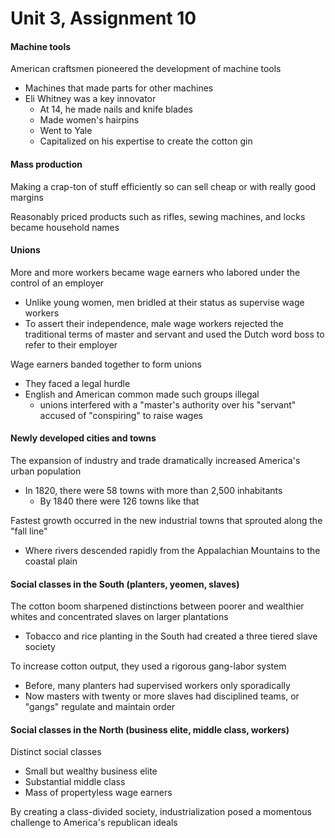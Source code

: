 # Unit 3, Assignment 10

#### Machine tools
American craftsmen pioneered the development of machine tools
- Machines that made parts for other machines
- Eli Whitney was a key innovator
	- At 14, he made nails and knife blades
	- Made women's hairpins
	- Went to Yale
	- Capitalized on his expertise to create the cotton gin
	
#### Mass production
Making a crap-ton of stuff efficiently so can sell cheap or with really good margins

Reasonably priced products  such as rifles, sewing machines, and locks became household names

#### Unions
More and more workers became wage earners who labored under the control of an employer
- Unlike young women, men bridled at their status as supervise wage workers
- To assert their independence, male wage workers rejected the traditional terms of master and servant and used the Dutch word boss to refer to their employer

Wage earners banded together to form unions
- They faced a legal hurdle
- English and American common made such groups illegal
	- unions interfered with a "master's
	   authority over his "servant"
	   accused of "conspiring" to raise wages
	   
#### Newly developed cities and towns
The expansion of industry and trade dramatically increased America's urban population
- In 1820, there were 58 towns with more than 2,500 inhabitants
	- By 1840 there were 126 towns like that

Fastest growth occurred in the new industrial towns that sprouted along the "fall line"
- Where rivers descended rapidly from the Appalachian Mountains to the coastal plain

#### Social classes in the South (planters, yeomen, slaves)
The cotton boom sharpened distinctions between poorer and wealthier whites and concentrated slaves on larger plantations
- Tobacco and rice planting in the South had created a three tiered slave society

To increase cotton output, they used a rigorous gang-labor system
- Before, many planters had supervised workers only sporadically 
- Now masters with twenty or more slaves had disciplined teams, or "gangs" regulate and maintain order


#### Social classes in the North (business elite, middle class, workers)
Distinct social classes
- Small but wealthy business elite
- Substantial middle class
- Mass of propertyless wage earners

By creating a class-divided society, industrialization posed a momentous challenge to America's republican ideals

